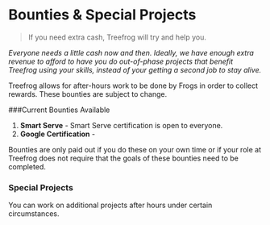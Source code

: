# Bounties & Special Projects

> If you need extra cash, Treefrog will try and help you.

*Everyone needs a little cash now and then. Ideally, we have enough extra revenue to afford to have you do out-of-phase projects that benefit Treefrog using your skills, instead of your getting a second job to stay alive.* 

Treefrog allows for after-hours work to be done by Frogs in order to collect rewards. These bounties are subject to change.

###Current Bounties Available

1. **Smart Serve** - Smart Serve certification is open to everyone.
2. **Google Certification** - 

Bounties are only paid out if you do these on your own time or if your role at Treefrog does not require that the goals of these bounties need to be completed. 

### Special Projects

You can work on additional projects after hours under certain circumstances.

